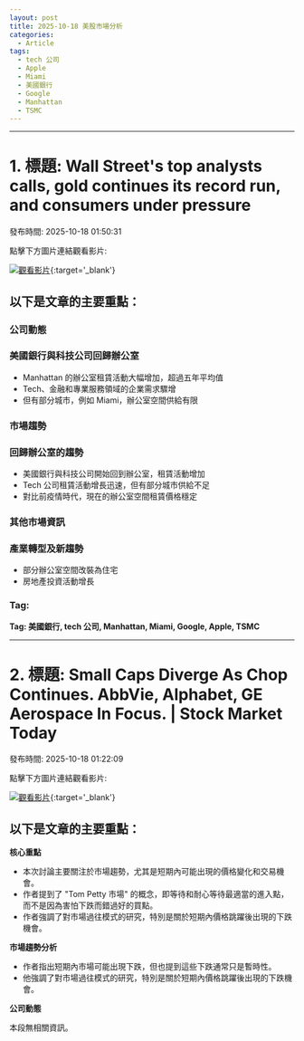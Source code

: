 ```yaml
---
layout: post
title: 2025-10-18 美股市場分析
categories:
  - Article
tags:
  - tech 公司
  - Apple
  - Miami
  - 美國銀行
  - Google
  - Manhattan
  - TSMC
---
```


---
# 1. 標題: Wall Street's top analysts calls, gold continues its record run, and consumers  under pressure
發布時間: 2025-10-18 01:50:31

點擊下方圖片連結觀看影片:

 [![觀看影片](https://i.ytimg.com/vi/ZxuDTkxy_jc/sddefault.jpg)](https://www.youtube.com/watch?v=ZxuDTkxy_jc){:target='_blank'}

## 以下是文章的主要重點：

### 公司動態
### 美國銀行與科技公司回歸辦公室
* Manhattan 的辦公室租賃活動大幅增加，超過五年平均值
* Tech、金融和專業服務領域的企業需求驟增
* 但有部分城市，例如 Miami，辦公室空間供給有限

### 市場趨勢
### 回歸辦公室的趨勢
* 美國銀行與科技公司開始回到辦公室，租賃活動增加
* Tech 公司租賃活動增長迅速，但有部分城市供給不足
* 對比前疫情時代，現在的辦公室空間租賃價格穩定

### 其他市場資訊
### 產業轉型及新趨勢
* 部分辦公室空間改裝為住宅
* 房地產投資活動增長

### Tag: 
**Tag: 美國銀行, tech 公司, Manhattan, Miami, Google, Apple, TSMC**

---
# 2. 標題: Small Caps Diverge As Chop Continues. AbbVie, Alphabet, GE Aerospace In Focus. | Stock Market Today
發布時間: 2025-10-18 01:22:09

點擊下方圖片連結觀看影片:

 [![觀看影片](https://i.ytimg.com/vi/0gzxr42cljg/sddefault.jpg)](https://www.youtube.com/watch?v=0gzxr42cljg){:target='_blank'}

## 以下是文章的主要重點：

**核心重點**

*   本次討論主要關注於市場趨勢，尤其是短期內可能出現的價格變化和交易機會。
*   作者提到了 "Tom Petty 市場" 的概念，即等待和耐心等待最適當的進入點，而不是因為害怕下跌而錯過好的買點。
*   作者強調了對市場過往模式的研究，特別是關於短期內價格跳躍後出現的下跌機會。

**市場趨勢分析**

*   作者指出短期內市場可能出現下跌，但也提到這些下跌通常只是暫時性。
*   他強調了對市場過往模式的研究，特別是關於短期內價格跳躍後出現的下跌機會。

**公司動態**

本段無相關資訊。

